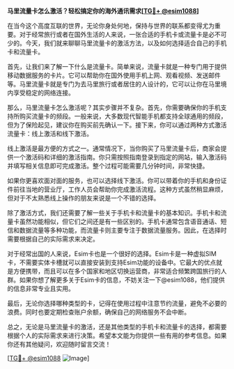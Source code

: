 **马里流量卡怎么激活？轻松搞定你的海外通讯需求[[TG💪+ @esim1088](https://t.me/s/esim1088)]**

在当今这个高度互联的世界，无论你身处何地，保持与世界的联系都变得尤为重要。对于经常旅行或者在国外生活的人来说，一张合适的手机卡或流量卡是必不可少的。今天，我们就来聊聊马里流量卡的激活方法，以及如何选择适合自己的手机卡和流量卡。

首先，让我们来了解一下什么是流量卡。简单来说，流量卡就是一种专门用于提供移动数据服务的卡片。它可以帮助你在国外使用手机上网、观看视频、发送邮件等。马里流量卡就是专门为去马里旅行或者居住的人设计的，它可以让你在马里境内享受稳定的网络连接。

那么，马里流量卡怎么激活呢？其实步骤并不复杂。首先，你需要确保你的手机支持所购买流量卡的频段。一般来说，大多数现代智能手机都支持全球通用的频段，但为了保险起见，建议你在购买前先确认一下。接下来，你可以通过两种方式激活流量卡：线上激活和线下激活。

线上激活是最方便的方式之一。通常情况下，当你购买了马里流量卡后，商家会提供一个激活码和详细的激活指南。你只需按照指南登录到指定的网站，输入激活码并填写相关信息即可完成激活。整个过程可能需要几分钟时间，非常快捷。

如果你更喜欢面对面的服务，也可以选择线下激活。你可以带着你的手机和身份证件前往当地的营业厅，工作人员会帮助你完成激活流程。这种方式虽然稍显麻烦，但对于不太熟悉线上操作的朋友来说是一个不错的选择。

除了激活方式，我们还需要了解一些关于手机卡和流量卡的基本知识。手机卡和流量卡虽然功能相似，但它们之间还是有一些区别的。手机卡通常包含语音通话、短信和数据流量等多种功能，而流量卡则主要专注于数据流量服务。因此，在选择时需要根据自己的实际需求来决定。

对于经常出国的人来说，Esim卡也是一个很好的选择。Esim卡是一种虚拟SIM卡，不需要实体卡槽就可以直接安装到支持Esim功能的设备中。它最大的优点就是方便携带，而且可以在多个国家和地区切换运营商，非常适合频繁跨国旅行的人群。如果你想了解更多关于Esim卡的信息，不妨关注一下@esim1088，他们提供的信息非常专业且实用。

最后，无论你选择哪种类型的卡，记得在使用过程中注意节约流量，避免不必要的浪费。同时也要定期检查账户余额，确保自己的网络服务不会中断。

总之，无论是马里流量卡的激活，还是其他类型的手机卡和流量卡的选择，都需要根据个人的实际需求来进行决策。希望本文能为你提供一些有用的参考信息。如果你还有其他疑问，欢迎随时留言交流！

[[TG💪+ @esim1088](https://t.me/s/esim1088) ![Image](https://i.postimg.cc/4NQfJmqS/Snipaste-2025-05-13-00-14-12.png)]